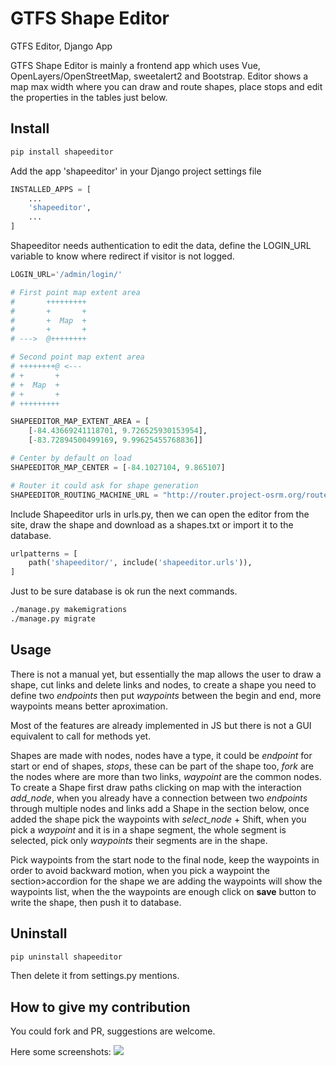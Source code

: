 # GTFS Shape Editor

GTFS Editor, Django App

GTFS Shape Editor is mainly a frontend app which uses Vue, OpenLayers/OpenStreetMap, sweetalert2 and Bootstrap.
Editor shows a map max width where you can draw and route shapes, place stops and edit the properties in the tables just below.

## Install
```bash
pip install shapeeditor
```

Add the app 'shapeeditor' in your Django project settings file


```python
INSTALLED_APPS = [
    ...
    'shapeeditor',
    ...
]
```

Shapeeditor needs authentication to edit the data, define the LOGIN\_URL variable to know where redirect if visitor is not logged.


```python
LOGIN_URL='/admin/login/'

# First point map extent area
#       +++++++++
#       +       +
#       +  Map  +
#       +       +
# --->  @++++++++

# Second point map extent area
# ++++++++@ <---
# +       +
# +  Map  +
# +       +
# +++++++++

SHAPEEDITOR_MAP_EXTENT_AREA = [
    [-84.43669241118701, 9.726525930153954],
    [-83.72894500499169, 9.99625455768836]]

# Center by default on load
SHAPEEDITOR_MAP_CENTER = [-84.1027104, 9.865107]

# Router it could ask for shape generation
SHAPEEDITOR_ROUTING_MACHINE_URL = "http://router.project-osrm.org/route/v1/driving/" 
```

Include Shapeeditor urls in urls.py, then we can open the editor from the site, draw the shape and download as a shapes.txt or import it to the database.

```python
urlpatterns = [
    path('shapeeditor/', include('shapeeditor.urls')),
]
```

Just to be sure database is ok run the next commands.
```bash
./manage.py makemigrations
./manage.py migrate
```

## Usage

There is not a manual yet, but essentially the map allows the user to draw a shape, cut links and delete links and nodes, to create a shape you need to define two _endpoints_ then put _waypoints_ between the begin and end, more waypoints means better aproximation.

Most of the features are already implemented in JS but there is not a GUI equivalent to call for methods yet.

Shapes are made with nodes, nodes have a type, it could be _endpoint_ for start or end of shapes, _stops_, these can be part of the shape too, _fork_ are the nodes where are more than two links, _waypoint_ are the common nodes. To create a Shape first draw paths clicking on map with the interaction _add\_node_, when you already have a connection between two _endpoints_ through multiple nodes and links add a Shape in the section below, once added the shape pick the waypoints with _select\_node_ + Shift, when you pick a _waypoint_ and it is in a shape segment, the whole segment is selected, pick only _waypoints_ their segments are in the shape.

Pick waypoints from the start node to the final node, keep the waypoints in order to avoid backward motion, when you pick a waypoint the section>accordion for the shape we are adding the waypoints will show the waypoints list, when the the waypoints are enough click on **save** button to write the shape, then push it to database.

## Uninstall

```bash
pip uninstall shapeeditor
```

Then delete it from settings.py mentions.

## How to give my contribution

You could fork and PR,
suggestions are welcome.

Here some screenshots:
<img src="http://161.35.54.122:10066/gtfs_editor_2.png" >
